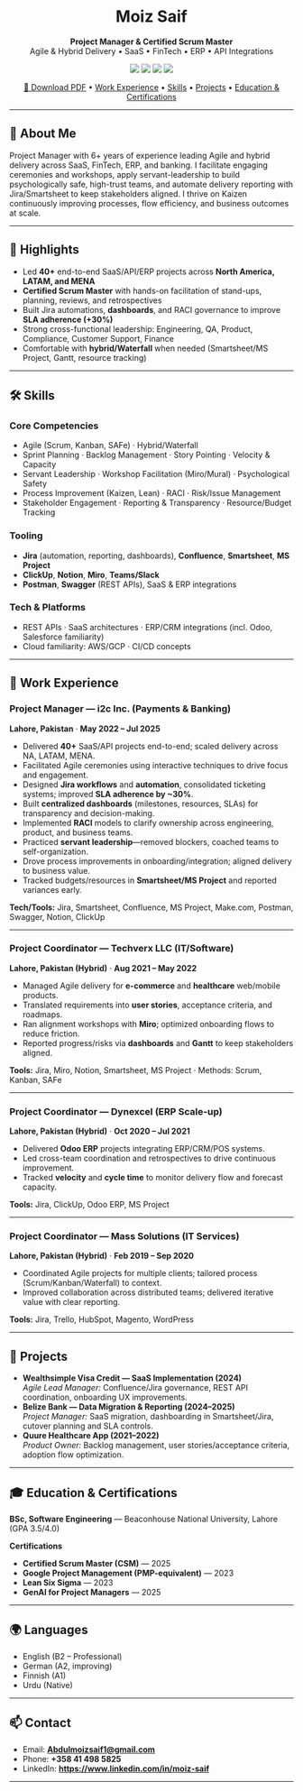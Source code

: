 <!--
  README.md — Moiz Saif | Project Manager & Certified Scrum Master
-->

<h1 align="center">Moiz Saif</h1>
<p align="center">
  <b>Project Manager & Certified Scrum Master</b><br/>
  Agile & Hybrid Delivery • SaaS • FinTech • ERP • API Integrations
</p>

<p align="center">
  <a href="mailto:Abdulmoizsaif1@gmail.com"><img src="https://img.shields.io/badge/Email-Abdulmoizsaif1%40gmail.com-1f6feb?style=flat&logo=gmail" /></a>
  <a href="tel:+358414985825"><img src="https://img.shields.io/badge/Phone-%2B358%2041%20498%205825-1f6feb?style=flat&logo=ios" /></a>
  <a href="https://www.linkedin.com/in/moiz-saif" target="_blank"><img src="https://img.shields.io/badge/LinkedIn-moiz--saif-1f6feb?style=flat&logo=linkedin" /></a>
  <img src="https://img.shields.io/badge/Location-Finland-1f6feb?style=flat&logo=googlemaps" />
</p>

<div align="center">
  <a href="./resume.pdf">📄 Download PDF</a> •
  <a href="#-work-experience">Work Experience</a> •
  <a href="#-skills">Skills</a> •
  <a href="#-projects">Projects</a> •
  <a href="#-education--certifications">Education & Certifications</a>
</div>

---

## 👋 About Me
Project Manager with 6+ years of experience leading Agile and hybrid delivery across SaaS, FinTech, ERP, and banking. I facilitate engaging ceremonies and workshops, apply servant-leadership to build psychologically safe, high-trust teams, and automate delivery reporting with Jira/Smartsheet to keep stakeholders aligned. I thrive on Kaizen continuously improving processes, flow efficiency, and business outcomes at scale.

---

## 🧭 Highlights
- Led **40+** end-to-end SaaS/API/ERP projects across **North America, LATAM, and MENA**
- **Certified Scrum Master** with hands-on facilitation of stand-ups, planning, reviews, and retrospectives
- Built Jira automations, **dashboards**, and RACI governance to improve **SLA adherence (+30%)**
- Strong cross-functional leadership: Engineering, QA, Product, Compliance, Customer Support, Finance
- Comfortable with **hybrid/Waterfall** when needed (Smartsheet/MS Project, Gantt, resource tracking)

---

## 🛠 Skills

### Core Competencies
- Agile (Scrum, Kanban, SAFe) · Hybrid/Waterfall
- Sprint Planning · Backlog Management · Story Pointing · Velocity & Capacity
- Servant Leadership · Workshop Facilitation (Miro/Mural) · Psychological Safety
- Process Improvement (Kaizen, Lean) · RACI · Risk/Issue Management
- Stakeholder Engagement · Reporting & Transparency · Resource/Budget Tracking

### Tooling
- **Jira** (automation, reporting, dashboards), **Confluence**, **Smartsheet**, **MS Project**
- **ClickUp**, **Notion**, **Miro**, **Teams/Slack**
- **Postman**, **Swagger** (REST APIs), SaaS & ERP integrations

### Tech & Platforms
- REST APIs · SaaS architectures · ERP/CRM integrations (incl. Odoo, Salesforce familiarity)
- Cloud familiarity: AWS/GCP · CI/CD concepts

---

## 💼 Work Experience

### Project Manager — i2c Inc. (Payments & Banking)
**Lahore, Pakistan** · **May 2022 – Jul 2025**
- Delivered **40+** SaaS/API projects end-to-end; scaled delivery across NA, LATAM, MENA.
- Facilitated Agile ceremonies using interactive techniques to drive focus and engagement.
- Designed **Jira workflows** and **automation**, consolidated ticketing systems; improved **SLA adherence by ~30%**.
- Built **centralized dashboards** (milestones, resources, SLAs) for transparency and decision-making.
- Implemented **RACI** models to clarify ownership across engineering, product, and business teams.
- Practiced **servant leadership**—removed blockers, coached teams to self-organization.
- Drove process improvements in onboarding/integration; aligned delivery to business value.
- Tracked budgets/resources in **Smartsheet/MS Project** and reported variances early.

**Tech/Tools:** Jira, Smartsheet, Confluence, MS Project, Make.com, Postman, Swagger, Notion, ClickUp

---

### Project Coordinator — Techverx LLC (IT/Software)
**Lahore, Pakistan (Hybrid)** · **Aug 2021 – May 2022**
- Managed Agile delivery for **e-commerce** and **healthcare** web/mobile products.
- Translated requirements into **user stories**, acceptance criteria, and roadmaps.
- Ran alignment workshops with **Miro**; optimized onboarding flows to reduce friction.
- Reported progress/risks via **dashboards** and **Gantt** to keep stakeholders aligned.

**Tools:** Jira, Miro, Notion, Smartsheet, MS Project · Methods: Scrum, Kanban, SAFe

---

### Project Coordinator — Dynexcel (ERP Scale-up)
**Lahore, Pakistan (Hybrid)** · **Oct 2020 – Jul 2021**
- Delivered **Odoo ERP** projects integrating ERP/CRM/POS systems.
- Led cross-team coordination and retrospectives to drive continuous improvement.
- Tracked **velocity** and **cycle time** to monitor delivery flow and forecast capacity.

**Tools:** Jira, ClickUp, Odoo ERP, MS Project

---

### Project Coordinator — Mass Solutions (IT Services)
**Lahore, Pakistan (Hybrid)** · **Feb 2019 – Sep 2020**
- Coordinated Agile projects for multiple clients; tailored process (Scrum/Kanban/Waterfall) to context.
- Improved collaboration across distributed teams; delivered iterative value with clear reporting.

**Tools:** Jira, Trello, HubSpot, Magento, WordPress

---

## 🚀 Projects
- **Wealthsimple Visa Credit — SaaS Implementation (2024)**  
  *Agile Lead Manager:* Confluence/Jira governance, REST API coordination, onboarding UX improvements.
- **Belize Bank — Data Migration & Reporting (2024–2025)**  
  *Project Manager:* SaaS migration, dashboarding in Smartsheet/Jira, cutover planning and SLA controls.
- **Quure Healthcare App (2021–2022)**  
  *Product Owner:* Backlog management, user stories/acceptance criteria, adoption flow optimization.

---

## 🎓 Education & Certifications

**BSc, Software Engineering** — Beaconhouse National University, Lahore (GPA 3.5/4.0)

**Certifications**
- **Certified Scrum Master (CSM)** — 2025
- **Google Project Management (PMP-equivalent)** — 2023
- **Lean Six Sigma** — 2023
- **GenAI for Project Managers** — 2025

---

## 🌍 Languages
- English (B2 – Professional)
- German (A2, improving)
- Finnish (A1)
- Urdu (Native)

---

## 📫 Contact
- Email: **Abdulmoizsaif1@gmail.com**
- Phone: **+358 41 498 5825**
- LinkedIn: **https://www.linkedin.com/in/moiz-saif**

---


